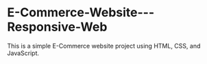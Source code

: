# E-Commerce-Website---Responsive-Web
This is a simple E-Commerce website project using HTML, CSS, and JavaScript.
